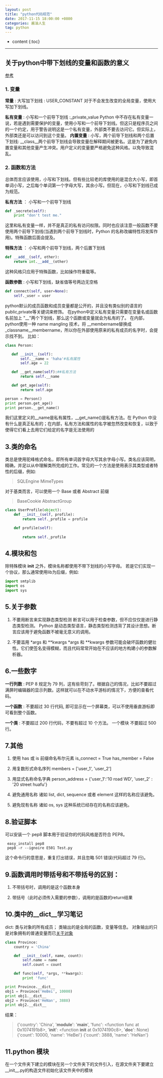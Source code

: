 ```yaml
---
layout: post
title: "python代码规范"
date: 2017-11-15 18:00:00 +0800 
categories: 酱油人生
tag: python
---
```

* content
{:toc}

<!-- more -->

---
## 关于python中带下划线的变量和函数的意义
[参考](http://blog.csdn.net/AI_S_YE/article/details/44685139?ref=myread)

### 1. 变量
**常量** : 大写加下划线 : USER_CONSTANT 对于不会发生改变的全局变量，使用大写加下划线。

**私有变量** : 小写和一个前导下划线 :_private_value
Python 中不存在私有变量一说，若是遇到需要保护的变量，使用小写和一个前导下划线。但这只是程序员之间的一个约定，用于警告说明这是一个私有变量，外部类不要去访问它。但实际上，外部类还是可以访问到这个变量。
**内置变量** : 小写，两个前导下划线和两个后置下划线: __class__两个前导下划线会导致变量在解释期间被更名。这是为了避免内置变量和其他变量产生冲突。用户定义的变量要严格避免这种风格。以免导致混乱。

### 2. 函数和方法
总体而言应该使用，小写和下划线。但有些比较老的库使用的是混合大小写，即首单词小写，之后每个单词第一个字母大写，其余小写。但现在，小写和下划线已成为规范。

**私有方法** ： 小写和一个前导下划线
``` python
def _secrete(self):
    print "don't test me."
```
这里和私有变量一样，并不是真正的私有访问权限。同时也应该注意一般函数不要使用两个前导下划线(当遇到两个前导下划线时，Python 的名称改编特性将发挥作用)。特殊函数后面会提及。

**特殊方法** ： 小写和两个前导下划线，两个后置下划线
``` python
def __add__(self, other):
    return int.__add__(other)
```
这种风格只应用于特殊函数，比如操作符重载等。

**函数参数** : 小写和下划线，缺省值等号两边无空格
``` python
def connect(self, user=None):
    self._user = user
``` 

python默认的成员函数和成员变量都是公开的，并且没有类似别的语言的public,private等关键词来修饰。 在python中定义私有变量只需要在变量名或函数名前加上 "__"两个下划线，那么这个函数或变量就会为私有的了。 在内部，python使用一种 name mangling 技术，将 __membername替换成 _classname__membername，所以你在外部使用原来的私有成员的名字时，会提示找不到。 比如：

``` python
class Person:

   def __init__(self):
       self.__name = 'haha'#私有属性
       self.age = 22

   def __get_name(self):##私有方法
       return self.__name

   def get_age(self):
       return self.age

person = Person()
print person.get_age()
print person.__get_name()

```
我们这里定义的__name是私有属性，__get_name()是私有方法。在 Python 中没有什么是真正私有的；在内部，私有方法和属性的名字被忽然改变和恢复，以致于使得它们看上去用它们给定的名字是无法使用的

## 3.类的命名
类总是使用驼峰格式命名，即所有单词首字母大写其余字母小写。类名应该简明，精确，并足以从中理解类所完成的工作。常见的一个方法是使用表示其类型或者特性的后缀，例如:
> SQLEngine
> MimeTypes

对于基类而言，可以使用一个 Base 或者 Abstract 前缀
> BaseCookie
> AbstractGroup

``` python
class UserProfile(object):
    def __init__(self, profile):
        return self._profile = profile

    def profile(self):
     
        return self._profile
``` 

## 4.模块和包
除特殊模块 __init__ 之外，模块名称都使用不带下划线的小写字母。
若是它们实现一个协议，那么通常使用lib为后缀，例如:

``` python
import smtplib
import os
import sys
``` 
## 5.关于参数
1. 不要用断言来实现静态类型检测
断言可以用于检查参数，但不应仅仅是进行静态类型检测。 Python 是动态类型语言，静态类型检测违背了其设计思想。断言应该用于避免函数不被毫无意义的调用。

2. 不要滥用 *args 和 **kwargs
*args 和 **kwargs 参数可能会破坏函数的健壮性。它们使签名变得模糊，而且代码常常开始在不应该的地方构建小的参数解析器。

## 6.一些数字
**一行列数** : PEP 8 规定为 79 列，这有些苛刻了。根据自己的情况，比如不要超过满屏时编辑器的显示列数。这样就可以在不动水平游标的情况下，方便的查看代码。

**一个函数** : 不要超过 30 行代码, 即可显示在一个屏幕类，可以不使用垂直游标即可看到整个函数。

**一个类** : 不要超过 200 行代码，不要有超过 10 个方法。
一个模块 不要超过 500 行。
## 7.其他
1. 使用 has 或 is 前缀命名布尔元素
     is_connect = True
     has_member = False

2. 用复数形式命名序列
     members = ['user_1', 'user_2']
3. 用显式名称命名字典
     person_address = {'user_1':'10 road WD', 'user_2' : '20 street huafu'}
4. 避免通用名称
     诸如 list, dict, sequence 或者 element 这样的名称应该避免。
5. 避免现有名称
     诸如 os, sys 这种系统已经存在的名称应该避免。

## 8.验证脚本
可以安装一个 pep8 脚本用于验证你的代码风格是否符合 PEP8。

     easy_install pep8
     pep8 -r --ignoire E501 Test.py

这个命令行的意思是，重复打出错误，并且忽略 501 错误(代码超过 79 行)。


## 9.函数调用时带括号和不带括号的区别：
1. 不带括号时，调用的是这个函数本身 

2. 带括号（此时必须传入需要的参数），调用的是函数的return结果

## 10.类中的__dict__学习笔记
dict: 类与对象的所有成员； 
类输出的是全局的函数，变量等信息。 
对象输出的只是对象拥有的普通变量而已[关于对象](http://python.jobbole.com/83747/)

``` python
class Province:
    country = 'China'

    def __init__(self, name, count):
        self.name = name
        self.count = count

    def func(self, *args, **kwargs):
        print 'func'

print Province.__dict__
obj1 = Province('HeBei', 10000)
print obj1.__dict__
obj2 = Province('HeNan', 3888)
print obj2.__dict__
```
结果：
> {'country': 'China', '__module__': '__main__', 'func': <function func at 0x1074191b8>, '__init__': <function __init__ at 0x1074190c8>, '__doc__': None}
> {'count': 10000, 'name': 'HeBei'}
> {'count': 3888, 'name': 'HeNan'}

## 11.python 模块
在一个文件夹下建立的模块在另一个文件夹下的文件引入，在源文件夹下要建立__init__.py的构造文件初始化该文件夹中的模块